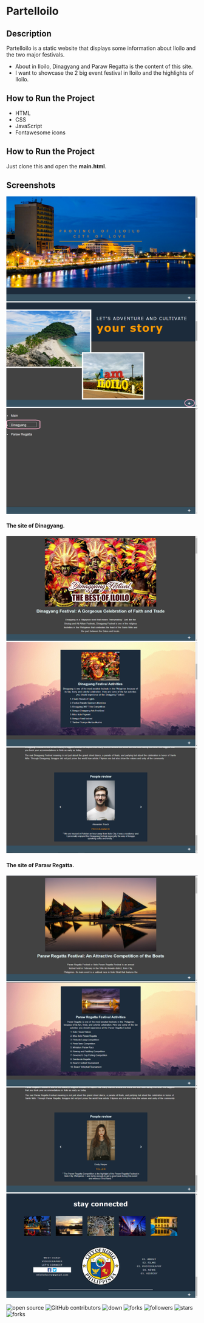 # ParteIloilo

## Description
ParteIloilo is a static website that displays some information about Iloilo and the two major festivals.

- About in Iloilo, Dinagyang and Paraw Regatta is the content of this site.
- I want to showcase the 2 big event festival in Iloilo and the highlights of Iloilo.

## How to Run the Project
- HTML
- CSS
- JavaScript
- Fontawesome icons

## How to Run the Project
Just clone this and open the **main.html**.

## Screenshots
![none](screenshots/1.png?raw=true)
![none](screenshots/2.png?raw=true) 
![none](screenshots/3.png?raw=true)
#### The site of Dinagyang.
![none](screenshots/4.png?raw=true)
![none](screenshots/5.png?raw=true) 
![none](screenshots/6.png?raw=true)
#### The site of Paraw Regatta.
![none](screenshots/7.png?raw=true)
![none](screenshots/8.png?raw=true) 
![none](screenshots/9.png?raw=true)
![none](screenshots/10.png?raw=true)

![open source](https://img.shields.io/badge/Open%20Source-%F0%9F%92%9A-white)
![GitHub contributors](https://img.shields.io/github/contributors/Llanz-dev/ParteIloilo)
![down](https://img.shields.io/github/downloads/Llanz-dev/ParteIloilo/total)
![forks](https://img.shields.io/github/last-commit/Llanz-dev/ParteIloilo)
![followers](https://img.shields.io/github/followers/Llanz-dev?style=social)
![stars](https://img.shields.io/github/stars/Llanz-dev?style=social)
![forks](https://img.shields.io/github/forks/Llanz-dev/ParteIloilo?style=social)

